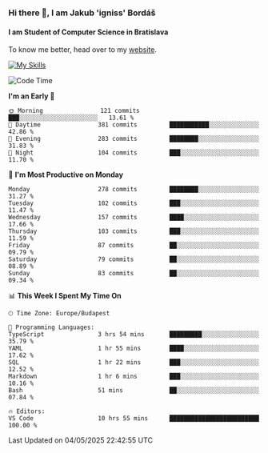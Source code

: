 ### Hi there 👋, I am Jakub 'igniss' Bordáš

#### I am Student of Computer Science in Bratislava
To know me better, head over to my [website](https://bordas.sk).

[![My Skills](https://skillicons.dev/icons?i=js,typescript,html,css,figma,svelte,vue,next,postgresql,nest,express,nodejs)](https://bordas.sk)


<!--START_SECTION:waka-->
![Code Time](http://img.shields.io/badge/Code%20Time-1%2C872%20hrs%208%20mins-blue)

**I'm an Early 🐤** 

```text
🌞 Morning                121 commits         ███░░░░░░░░░░░░░░░░░░░░░░   13.61 % 
🌆 Daytime                381 commits         ███████████░░░░░░░░░░░░░░   42.86 % 
🌃 Evening                283 commits         ████████░░░░░░░░░░░░░░░░░   31.83 % 
🌙 Night                  104 commits         ███░░░░░░░░░░░░░░░░░░░░░░   11.70 % 
```
📅 **I'm Most Productive on Monday** 

```text
Monday                   278 commits         ████████░░░░░░░░░░░░░░░░░   31.27 % 
Tuesday                  102 commits         ███░░░░░░░░░░░░░░░░░░░░░░   11.47 % 
Wednesday                157 commits         ████░░░░░░░░░░░░░░░░░░░░░   17.66 % 
Thursday                 103 commits         ███░░░░░░░░░░░░░░░░░░░░░░   11.59 % 
Friday                   87 commits          ██░░░░░░░░░░░░░░░░░░░░░░░   09.79 % 
Saturday                 79 commits          ██░░░░░░░░░░░░░░░░░░░░░░░   08.89 % 
Sunday                   83 commits          ██░░░░░░░░░░░░░░░░░░░░░░░   09.34 % 
```


📊 **This Week I Spent My Time On** 

```text
🕑︎ Time Zone: Europe/Budapest

💬 Programming Languages: 
TypeScript               3 hrs 54 mins       █████████░░░░░░░░░░░░░░░░   35.79 % 
YAML                     1 hr 55 mins        ████░░░░░░░░░░░░░░░░░░░░░   17.62 % 
SQL                      1 hr 22 mins        ███░░░░░░░░░░░░░░░░░░░░░░   12.52 % 
Markdown                 1 hr 6 mins         ███░░░░░░░░░░░░░░░░░░░░░░   10.16 % 
Bash                     51 mins             ██░░░░░░░░░░░░░░░░░░░░░░░   07.84 % 

🔥 Editors: 
VS Code                  10 hrs 55 mins      █████████████████████████   100.00 % 
```


 Last Updated on 04/05/2025 22:42:55 UTC
<!--END_SECTION:waka-->
